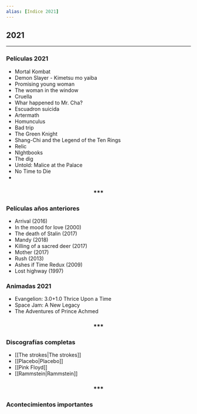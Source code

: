 ```yaml
---
alias: [Indice 2021]
---
```


## 2021
---

### Películas 2021

+ Mortal Kombat
+ Demon Slayer - Kimetsu mo yaiba
+ Promising young woman
+ The woman in the window
+ Cruella
+ Whar happened to Mr. Cha?
+ Escuadron suicida
+ Artermath
+ Homunculus
+ Bad trip
+ The Green Knight
+ Shang-Chi and the Legend of the Ten Rings
+ Relic
+ NIghtbooks
+ The dig
+ Untold: Malice at the Palace
+ No Time to Die
+ 


<div align='center'>
<h3> *** </h3>
</div>

### Películas años anteriores

+ Arrival (2016)
+ In the mood for love (2000)
+ The death of Stalin (2017)
+ Mandy (2018)
+ Killing of a sacred deer (2017)
+ Mother (2017)
+ Rush (2013)
+ Ashes if Time Redux (2009)
+ Lost highway (1997)


### Animadas 2021

+ Evangelion: 3.0+1.0 Thrice Upon a Time
+ Space Jam: A New Legacy
+ The Adventures of Prince Achmed



<div align='center'>
<h3> *** </h3>
</div>

### Discografías completas
+ [[The strokes|The strokes]]
+ [[Placebo|Placebo]]
+ [[Pink Floyd]]
+ [[Rammstein|Rammstein]]


<div align='center'>
<h3> *** </h3>
</div>

### Acontecimientos importantes


